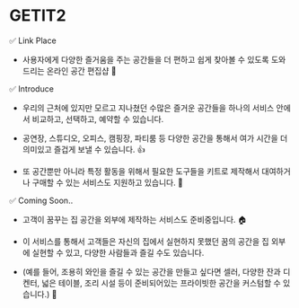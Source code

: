 # GETIT2

✅ Link Place

- 사용자에게 다양한 즐거움을 주는 공간들을 더 편하고 쉽게 찾아볼 수 있도록 도와드리는 온라인 공간 편집샵 👀

✅ Introduce

- 우리의 근처에 있지만 모르고 지나쳤던 수많은 즐거운 공간들을 하나의 서비스 안에서 비교하고, 선택하고, 예약할 수 있습니다.

- 공연장, 스튜디오, 오피스, 캠핑장, 파티룸 등 다양한 공간을 통해서 여가 시간을 더 의미있고 즐겁게 보낼 수 있습니다. 👍

- 또 공간뿐만 아니라 특정 활동을 위해서 필요한 도구들을 키트로 제작해서 대여하거나 구매할 수 있는 서비스도 지원하고 있습니다. 🧳

✅ Coming Soon..

- 고객이 꿈꾸는 집 공간을 외부에 제작하는 서비스도 준비중입니다. 🏠

- 이 서비스를 통해서 고객들은 자신의 집에서 실현하지 못했던 꿈의 공간을 집 외부에 실현할 수 있고, 다양한 사람들과 즐길 수도 있습니다.

- (예를 들어, 조용히 와인을 즐길 수 있는 공간을 만들고 싶다면 셀러, 다양한 잔과 디켄터, 넓은 테이블, 조리 시설 등이 준비되어있는 프라이빗한 공간을 커스텀할 수 있습니다.) 🍷
